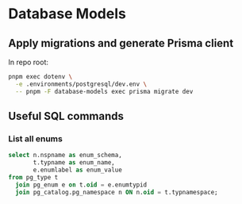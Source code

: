 # Database Models

## Apply migrations and generate Prisma client

In repo root:

```sh
pnpm exec dotenv \
  -e .environments/postgresql/dev.env \
  -- pnpm -F database-models exec prisma migrate dev
```

## Useful SQL commands

### List all enums

```sql
select n.nspname as enum_schema,
       t.typname as enum_name,
       e.enumlabel as enum_value
from pg_type t
  join pg_enum e on t.oid = e.enumtypid
  join pg_catalog.pg_namespace n ON n.oid = t.typnamespace;
```
